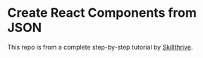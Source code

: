 # Create React Components from JSON

This repo is from a complete step-by-step tutorial by [Skillthrive](https://youtu.be/8Xnpipa2k2M).
